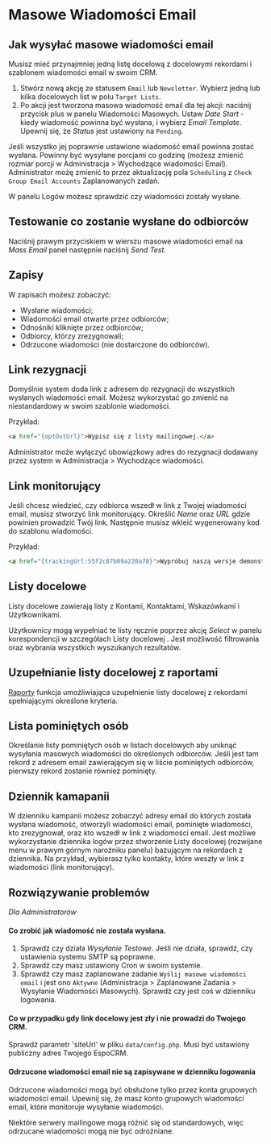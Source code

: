 # Masowe Wiadomości Email

## Jak wysyłać  masowe wiadomości email

Musisz mieć przynajmniej jedną listę docelową z docelowymi rekordami i szablonem wiadomości email w swoim CRM.

1. Stwórz nową akcję ze statusem `Email` lub `Newsletter`. Wybierz jedną lub kilka docelowych list w polu `Target Lists`.
2. Po akcji jest tworzona masowa wiadomość email dla tej akcji: naciśnij przycisk plus w panelu Wiadomości Masowych. Ustaw _Date Start_ - kiedy wiadomość powinna być wysłana, i wybierz _Email Template_. Upewnij się, że _Status_ jest ustawiony na `Pending`.

Jeśli wszystko jej poprawnie ustawione wiadomość email powinna zostać wysłana. Powinny być wysyłane porcjami co godzinę (możesz zmienić rozmiar porcji w Administracja > Wychodzące wiadomości Email). Administrator możę zmienić to przez aktualizację pola `Scheduling` z `Check Group Email Accounts` Zaplanowanych zadań.

W panelu Logów możesz sprawdzić czy wiadomości zostały wysłane.

## Testowanie co zostanie wysłane do odbiorców

Naciśnij prawym przyciskiem w wierszu masowe wiadomości email na _Mass Email_ panel następnie naciśnij _Send Test_.

## Zapisy

W zapisach możesz zobaczyć:
* Wysłane wiadomości;
* Wiadomości email otwarte przez odbiorców;
* Odnośniki kliknięte przez odbiorców;
* Odbiorcy, którzy zrezygnowali;
* Odrzucone wiadomości (nie dostarczone do odbiorców).

## Link rezygnacji

Domyślnie system doda link z adresem do rezygnacji do wszystkich wysłanych wiadomości email. Możesz wykorzystać go zmienić na niestandardowy w swoim szablonie wiadomości.

Przykład:
```html
<a href="{optOutUrl}">Wypisz się z listy mailingowej.</a>
```

Administrator może wyłączyć obowiązkowy adres do rezygnacji dodawany przez system w Administracja > Wychodzące wiadomości.

## Link monitorujący

Jeśli chcesz wiedzieć, czy odbiorca wszedł w link z Twojej wiadomości email, musisz stworzyć link monitorujący. Określić _Name_
 oraz _URL_ gdzie powinien prowadzić Twój link. Następnie musisz wkleić wygenerowany kod do szablonu wiadomości.

 Przykład:
 ```html
<a href="{trackingUrl:55f2c87b09a220a78}">Wypróbuj naszą wersje demonstracyjną</a>
 ```
 
## Listy docelowe

Listy docelowe zawierają listy z Kontami, Kontaktami, Wskazówkami i Użytkownikami. 

Użytkownicy mogą wypełniać te listy ręcznie poprzez akcję _Select_ w panelu korespondencji w szczegółach Listy docelowej . Jest możliwość filtrowania oraz wybrania wszystkich wyszukanych rezultatów.

## Uzupełnianie listy docelowej z raportami

[Raporty](reports.md#syncing-with-target-lists) funkcja umożliwiająca uzupełnienie listy docelowej z rekordami spełniającymi określone kryteria.

## Lista pominiętych osób

Określanie listy pominiętych osób w listach docelowych aby uniknąć wysyłania masowych wiadomości do określonych odbiorców. Jeśli jest tam rekord z adresem email zawierającym się w liście pominiętych odbiorców, pierwszy rekord zostanie również pominięty.

## Dziennik kamapanii

W dzienniku kampanii możesz zobaczyć adresy email do których została wysłana wiadomość, otworzyli wiadomości email, pominięte wiadomości, kto zrezygnował, oraz kto wszedł w link z wiadomości email. Jest możliwe wykorzystanie dziennika logów przez stworzenie Listy docelowej (rozwijane menu w prawym górnym narożniku panelu) bazującym na rekordach z dziennika. Na przykład, wybierasz tylko kontakty, które weszły w link z wiadomości (link monitorujący).

## Rozwiązywanie problemów

_Dla Administratorów_

#### Co zrobić jak wiadomość nie została wysłana.

1. Sprawdź czy działa _Wysyłanie Testowe_. Jeśli nie działa, sprawdź, czy ustawienia systemu SMTP są poprawne.
2. Sprawdź czy masz ustawiony Cron w swoim systemie.
3. Sprawdź czy masz zaplanowane zadanie `Wyślij masowe wiadomości email` i jest ono `Aktywne` (Administracja > Zaplanowane Zadania > Wysyłanie Wiadomości Masowych). Sprawdź czy jest coś w dzienniku logowania.


#### Co w przypadku gdy link docelowy jest zły i nie prowadzi do Twojego CRM.

Sprawdź parametr 'siteUrl' w pliku `data/config.php`. Musi być ustawiony publiczny adres Twojego EspoCRM.

#### Odrzucone wiadomości email nie są zapisywane w dzienniku logowania

Odrzucone wiadomości mogą być obsłużone tylko przez konta grupowych wiadomości email. Upewnij się, że masz konto grupowych wiadomości email, które monitoruje wysyłanie wiadomości.

Niektóre serwery mailingowe mogą różnić się od standardowych, więc odrzucane wiadomości mogą nie być odróżniane.
